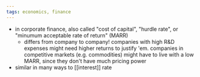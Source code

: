```yaml
---
tags: economics, finance
---
```


- in corporate finance, also called "cost of capital", "hurdle rate", or "minumum acceptable rate of return" (MARR)
	- differs from company to company! companies with high R&D expenses might need higher returns to justify 'em. companies in competitive markets (e.g. commodities) might have to live with a low MARR, since they don't have much pricing power
- similar in many ways to [[interest]] rate